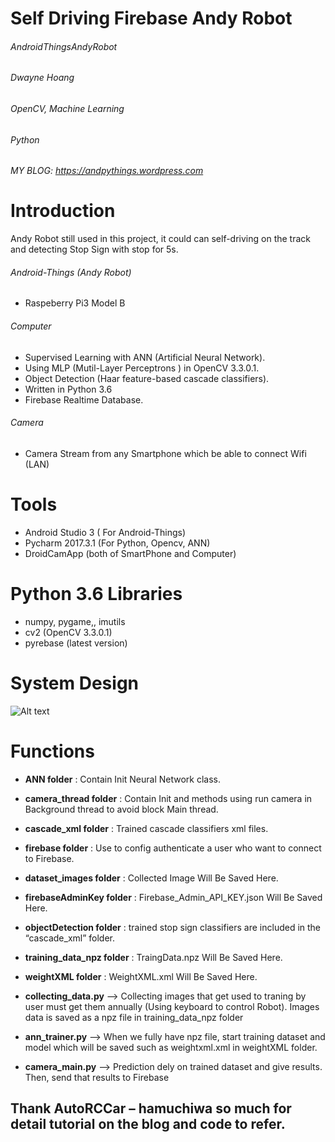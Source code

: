 # Self Driving Firebase Andy Robot
###### AndroidThingsAndyRobot
###### Dwayne Hoang
###### OpenCV, Machine Learning
###### Python
###### MY BLOG: https://andpythings.wordpress.com

# Introduction
Andy Robot still used in this project, it could can self-driving on the track and detecting Stop Sign with stop for 5s.
###### Android-Things (Andy Robot)
- Raspeberry Pi3  Model B
###### Computer
- Supervised Learning with ANN (Artificial Neural Network).
- Using MLP (Mutil-Layer Perceptrons )  in  OpenCV 3.3.0.1.
- Object Detection (Haar feature-based cascade classifiers).
- Written in Python 3.6
- Firebase Realtime Database.
###### Camera
- Camera Stream from any Smartphone which be able to connect Wifi (LAN)
# Tools
- Android Studio 3 ( For Android-Things)
- Pycharm 2017.3.1 (For Python, Opencv, ANN)
- DroidCamApp (both of SmartPhone and Computer)
# Python 3.6 Libraries
- numpy, pygame,, imutils
- cv2 (OpenCV 3.3.0.1)
- pyrebase (latest version)
# System Design
![Alt text](https://andpythings.files.wordpress.com/2017/12/system-design.png")
# Functions
- **ANN folder** : Contain Init Neural Network class.
- **camera_thread folder** : Contain Init and methods using run camera in Background thread to avoid block Main thread.
- **cascade_xml folder** : Trained cascade classifiers xml files.
- **firebase folder** : Use to config authenticate a user who want to connect to Firebase.
- **dataset_images folder** : Collected Image Will Be Saved Here.
- **firebaseAdminKey folder** : Firebase_Admin_API_KEY.json Will Be Saved Here.
- **objectDetection folder** : trained stop sign classifiers are included in the “cascade_xml” folder.
- **training_data_npz folder** : TraingData.npz Will Be Saved Here.
- **weightXML folder** : WeightXML.xml Will Be Saved Here.
 

- **collecting_data.py** —>  Collecting images that get used to traning by user must get  them annually (Using keyboard to control Robot). Images data is saved as a npz file in training_data_npz folder
- **ann_trainer.py** —> When we fully have npz file, start training dataset and model    which will be saved such as weightxml.xml in weightXML folder.
- **camera_main.py** —> Prediction dely on trained dataset and give results. Then, send that results to Firebase

## Thank AutoRCCar – hamuchiwa so much for detail tutorial on the blog and code to refer.
